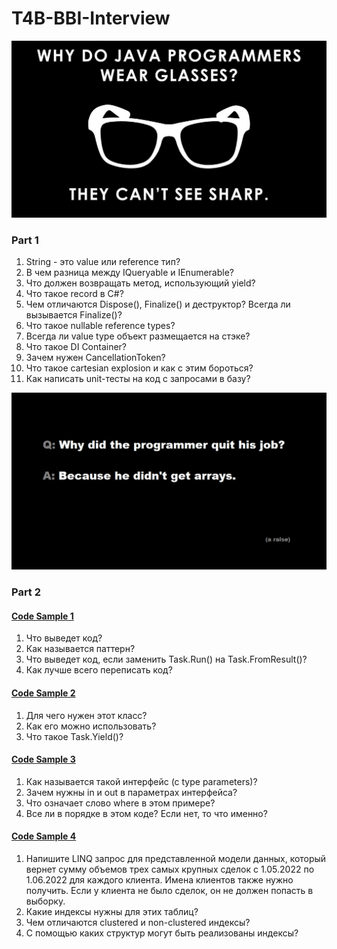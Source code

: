# T4B-BBI-Interview
![plot](./Resources/joke.jpg)
### Part 1
1. String - это value или reference тип?
2. В чем разница между IQueryable и IEnumerable?
3. Что должен возвращать метод, использующий yield?
4. Что такое record в C#?
5. Чем отличаются Dispose(), Finalize() и деструктор? Всегда ли вызывается Finalize()?
6. Что такое nullable reference types?
7. Всегда ли value type объект размещается на стэке?
8. Что такое DI Container?
9. Зачем нужен CancellationToken?
10. Что такое cartesian explosion и как с этим бороться?
11. Как написать unit-тесты на код с запросами в базу?

![plot](./Resources/joke-2.jpg)
### Part 2
#### [Code Sample 1](https://github.com/MikeAmputer/T4B-BBI-Interview/blob/main/CodeSamples/CodeSample-1/Program.cs)
1. Что выведет код?
2. Как называется паттерн?
3. Что выведет код, если заменить Task.Run() на Task.FromResult()?
4. Как лучше всего переписать код?

#### [Code Sample 2](https://github.com/MikeAmputer/T4B-BBI-Interview/blob/main/CodeSamples/CodeSample-2/ChunkedAsyncEnumerator.cs)
1. Для чего нужен этот класс?
2. Как его можно использовать?
3. Что такое Task.Yield()?

#### [Code Sample 3](https://github.com/MikeAmputer/T4B-BBI-Interview/blob/main/CodeSamples/CodeSample-3/Program.cs)
1. Как называется такой интерфейс (с type parameters)?
2. Зачем нужны in и out в параметрах интерфейса?
3. Что означает слово where в этом примере?
4. Все ли в порядке в этом коде? Если нет, то что именно?

#### [Code Sample 4](https://github.com/MikeAmputer/T4B-BBI-Interview/blob/main/CodeSamples/CodeSample-4/Program.cs)
1. Напишите LINQ запрос для представленной модели данных, который вернет сумму объемов трех самых крупных сделок с 1.05.2022 по 1.06.2022 для каждого клиента. Имена клиентов также нужно получить. Если у клиента не было сделок, он не должен попасть в выборку.
2. Какие индексы нужны для этих таблиц?
3. Чем отличаются clustered и non-clustered индексы?
4. С помощью каких структур могут быть реализованы индексы?
